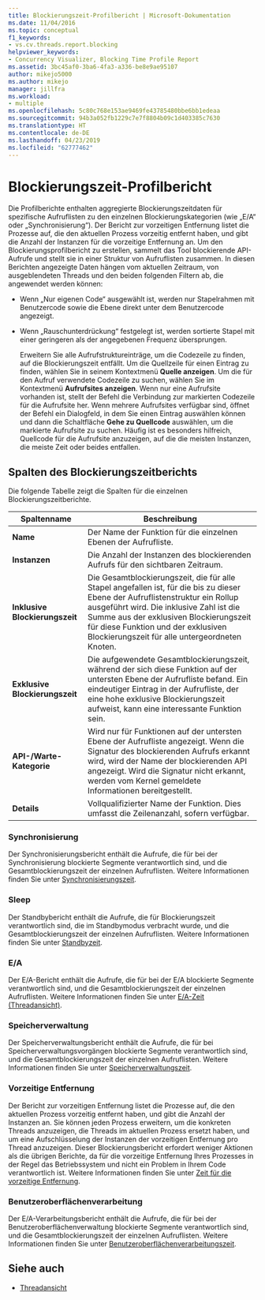 ```yaml
---
title: Blockierungszeit-Profilbericht | Microsoft-Dokumentation
ms.date: 11/04/2016
ms.topic: conceptual
f1_keywords:
- vs.cv.threads.report.blocking
helpviewer_keywords:
- Concurrency Visualizer, Blocking Time Profile Report
ms.assetid: 3bc45af0-3ba6-4fa3-a336-be8e9ae95107
author: mikejo5000
ms.author: mikejo
manager: jillfra
ms.workload:
- multiple
ms.openlocfilehash: 5c80c768e153ae9469fe43785480bbe6bb1edeaa
ms.sourcegitcommit: 94b3a052fb1229c7e7f8804b09c1d403385c7630
ms.translationtype: HT
ms.contentlocale: de-DE
ms.lasthandoff: 04/23/2019
ms.locfileid: "62777462"
---
```

# <a name="blocking-time-profile-report"></a>Blockierungszeit-Profilbericht
Die Profilberichte enthalten aggregierte Blockierungszeitdaten für spezifische Aufruflisten zu den einzelnen Blockierungskategorien (wie „E/A“ oder „Synchronisierung“). Der Bericht zur vorzeitigen Entfernung listet die Prozesse auf, die den aktuellen Prozess vorzeitig entfernt haben, und gibt die Anzahl der Instanzen für die vorzeitige Entfernung an. Um den Blockierungsprofilbericht zu erstellen, sammelt das Tool blockierende API-Aufrufe und stellt sie in einer Struktur von Aufruflisten zusammen. In diesen Berichten angezeigte Daten hängen vom aktuellen Zeitraum, von ausgeblendeten Threads und den beiden folgenden Filtern ab, die angewendet werden können:

- Wenn „Nur eigenen Code“ ausgewählt ist, werden nur Stapelrahmen mit Benutzercode sowie die Ebene direkt unter dem Benutzercode angezeigt.

- Wenn „Rauschunterdrückung“ festgelegt ist, werden sortierte Stapel mit einer geringeren als der angegebenen Frequenz übersprungen.

  Erweitern Sie alle Aufrufstruktureinträge, um die Codezeile zu finden, auf die Blockierungszeit entfällt. Um die Quellzeile für einen Eintrag zu finden, wählen Sie in seinem Kontextmenü **Quelle anzeigen**. Um die für den Aufruf verwendete Codezeile zu suchen, wählen Sie im Kontextmenü **Aufrufsites anzeigen**. Wenn nur eine Aufrufsite vorhanden ist, stellt der Befehl die Verbindung zur markierten Codezeile für die Aufrufsite her. Wenn mehrere Aufrufsites verfügbar sind, öffnet der Befehl ein Dialogfeld, in dem Sie einen Eintrag auswählen können und dann die Schaltfläche **Gehe zu Quellcode** auswählen, um die markierte Aufrufsite zu suchen. Häufig ist es besonders hilfreich, Quellcode für die Aufrufsite anzuzeigen, auf die die meisten Instanzen, die meiste Zeit oder beides entfallen.

## <a name="blocking-time-report-columns"></a>Spalten des Blockierungszeitberichts
 Die folgende Tabelle zeigt die Spalten für die einzelnen Blockierungszeitberichte.

|Spaltenname|Beschreibung|
|-----------------|-----------------|
|**Name**|Der Name der Funktion für die einzelnen Ebenen der Aufrufliste.|
|**Instanzen**|Die Anzahl der Instanzen des blockierenden Aufrufs für den sichtbaren Zeitraum.|
|**Inklusive Blockierungszeit**|Die Gesamtblockierungszeit, die für alle Stapel angefallen ist, für die bis zu dieser Ebene der Aufruflistenstruktur ein Rollup ausgeführt wird. Die inklusive Zahl ist die Summe aus der exklusiven Blockierungszeit für diese Funktion und der exklusiven Blockierungszeit für alle untergeordneten Knoten.|
|**Exklusive Blockierungszeit**|Die aufgewendete Gesamtblockierungszeit, während der sich diese Funktion auf der untersten Ebene der Aufrufliste befand. Ein eindeutiger Eintrag in der Aufrufliste, der eine hohe exklusive Blockierungszeit aufweist, kann eine interessante Funktion sein.|
|**API-/Warte-Kategorie**|Wird nur für Funktionen auf der untersten Ebene der Aufrufliste angezeigt. Wenn die Signatur des blockierenden Aufrufs erkannt wird, wird der Name der blockierenden API angezeigt. Wird die Signatur nicht erkannt, werden vom Kernel gemeldete Informationen bereitgestellt.|
|**Details**|Vollqualifizierter Name der Funktion. Dies umfasst die Zeilenanzahl, sofern verfügbar.|

### <a name="synchronization"></a>Synchronisierung
 Der Synchronisierungsbericht enthält die Aufrufe, die für bei der Synchronisierung blockierte Segmente verantwortlich sind, und die Gesamtblockierungszeit der einzelnen Aufruflisten. Weitere Informationen finden Sie unter [Synchronisierungszeit](../profiling/synchronization-time.md).

### <a name="sleep"></a>Sleep
 Der Standbybericht enthält die Aufrufe, die für Blockierungszeit verantwortlich sind, die im Standbymodus verbracht wurde, und die Gesamtblockierungszeit der einzelnen Aufruflisten. Weitere Informationen finden Sie unter [Standbyzeit](../profiling/sleep-time.md).

### <a name="io"></a>E/A
 Der E/A-Bericht enthält die Aufrufe, die für bei der E/A blockierte Segmente verantwortlich sind, und die Gesamtblockierungszeit der einzelnen Aufruflisten. Weitere Informationen finden Sie unter [E/A-Zeit (Threadansicht)](../profiling/i-o-time-threads-view.md).

### <a name="memory-management"></a>Speicherverwaltung
 Der Speicherverwaltungsbericht enthält die Aufrufe, die für bei Speicherverwaltungsvorgängen blockierte Segmente verantwortlich sind, und die Gesamtblockierungszeit der einzelnen Aufruflisten. Weitere Informationen finden Sie unter [Speicherverwaltungszeit](../profiling/memory-management-time.md).

### <a name="preemption"></a>Vorzeitige Entfernung
 Der Bericht zur vorzeitigen Entfernung listet die Prozesse auf, die den aktuellen Prozess vorzeitig entfernt haben, und gibt die Anzahl der Instanzen an.  Sie können jeden Prozess erweitern, um die konkreten Threads anzuzeigen, die Threads im aktuellen Prozess ersetzt haben, und um eine Aufschlüsselung der Instanzen der vorzeitigen Entfernung pro Thread anzuzeigen. Dieser Blockierungsbericht erfordert weniger Aktionen als die übrigen Berichte, da für die vorzeitige Entfernung Ihres Prozesses in der Regel das Betriebssystem und nicht ein Problem in Ihrem Code verantwortlich ist. Weitere Informationen finden Sie unter [Zeit für die vorzeitige Entfernung](../profiling/preemption-time.md).

### <a name="ui-processing"></a>Benutzeroberflächenverarbeitung
 Der E/A-Verarbeitungsbericht enthält die Aufrufe, die für bei der Benutzeroberflächenverwaltung blockierte Segmente verantwortlich sind, und die Gesamtblockierungszeit der einzelnen Aufruflisten. Weitere Informationen finden Sie unter [Benutzeroberflächenverarbeitungszeit](../profiling/ui-processing-time.md).

## <a name="see-also"></a>Siehe auch
- [Threadansicht](../profiling/threads-view-parallel-performance.md)